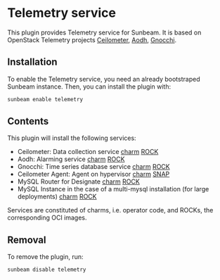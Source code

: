# Telemetry service

This plugin provides Telemetry service for Sunbeam. It is based on OpenStack Telemetry projects [Ceilometer](https://docs.openstack.org/designate/latest/), [Aodh](https://docs.openstack.org/aodh/latest/), [Gnocchi](https://wiki.openstack.org/wiki/Gnocchi).

## Installation

To enable the Telemetry service, you need an already bootstraped Sunbeam instance. Then, you can install the plugin with:

```bash
sunbeam enable telemetry
```

## Contents

This plugin will install the following services:
- Ceilometer: Data collection service [charm](https://opendev.org/openstack/charm-ceilometer-k8s) [ROCK](https://github.com/canonical/ubuntu-openstack-rocks/tree/main/rocks/ceilometer-consolidated)
- Aodh: Alarming service [charm](https://opendev.org/openstack/charm-aodh-k8s) [ROCK](https://github.com/canonical/ubuntu-openstack-rocks/tree/main/rocks/aodh-consolidated)
- Gnocchi: Time series database service [charm](https://opendev.org/openstack/charm-gnocchi-k8s) [ROCK](https://github.com/canonical/ubuntu-openstack-rocks/tree/main/rocks/gnocchi-consolidated)
- Ceilometer Agent: Agent on hypervisor [charm](https://opendev.org/openstack/charm-openstack-hypervisor) [SNAP](https://github.com/canonical/snap-openstack-hypervisor.git)
- MySQL Router for Designate [charm](https://github.com/canonical/mysql-router-k8s-operator) [ROCK](https://github.com/canonical/charmed-mysql-rock)
- MySQL Instance in the case of a multi-mysql installation (for large deployments) [charm](https://github.com/canonical/mysql-k8s-operator) [ROCK](https://github.com/canonical/charmed-mysql-rock)

Services are constituted of charms, i.e. operator code, and ROCKs, the corresponding OCI images.

## Removal

To remove the plugin, run:

```bash
sunbeam disable telemetry
```
